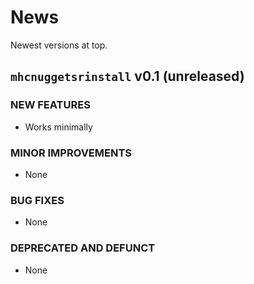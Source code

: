 # News

Newest versions at top.

## `mhcnuggetsrinstall` v0.1 (unreleased)

### NEW FEATURES

 * Works minimally

### MINOR IMPROVEMENTS

 * None

### BUG FIXES

 * None

### DEPRECATED AND DEFUNCT

 * None



